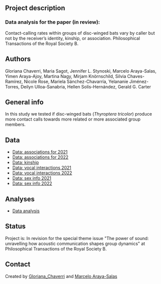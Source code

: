 ## Project description

### Data analysis for the paper (in review):

Contact-calling rates within groups of disc-winged bats vary by caller but not by the receiver’s identity, kinship, or association. Philosophical Transactions of the Royal Society B. 

## Authors
Gloriana Chaverri, Maria Sagot, Jennifer L. Stynoski, Marcelo Araya-Salas, Yimen Araya-Ajoy, Martina Nagy, Mirjam Knörnschild, Silvia Chaves-Ramírez, Nicole Rose, Mariela Sánchez-Chavarría, Yelananie Jiménez-Torres, Deilyn Ulloa-Sanabria, Hellen Solís-Hernández, Gerald G. Carter 

## General info

In this study we tested if disc-winged bats (_Thyroptera tricolor_) produce more contact calls towards more related or more associated group members.

## Data
* [Data: associations for 2021](https://github.com/morceglo/Vocal-interactions-Thyroptera-tricolor/blob/main/associations_2021.csv)
* [Data: associations for 2022](https://github.com/morceglo/Vocal-interactions-Thyroptera-tricolor/blob/main/associations_2022.csv)
* [Data: kinship](https://github.com/morceglo/Vocal-interactions-Thyroptera-tricolor/blob/main/KinshipMatrix.csv)
* [Data: vocal interactions 2021](https://github.com/morceglo/Vocal-interactions-Thyroptera-tricolor/blob/main/vocal_interactions_2021.csv)
* [Data: vocal interactions 2022](https://github.com/morceglo/Vocal-interactions-Thyroptera-tricolor/blob/main/vocal_interactions_2022.csv)
* [Data: sex info 2021](https://github.com/morceglo/Vocal-interactions-Thyroptera-tricolor/blob/main/supp_21.csv)
* [Data: sex info 2022](https://github.com/morceglo/Vocal-interactions-Thyroptera-tricolor/blob/main/supp_22.csv)

## Analyses

* [Data analysis](https://rstudio-pubs-static.s3.amazonaws.com/1085969_045d0443dd024cc39c16a26ae9307385.html)

## Status
Project is: In revision for the special theme issue "The power of sound: unravelling how acoustic communication shapes group dynamics" at Philosophical Transactions of the Royal Society B.

## Contact
Created by [Gloriana_Chaverri](batcr.com/) and [Marcelo Araya-Salas](marce10.github.io/)
